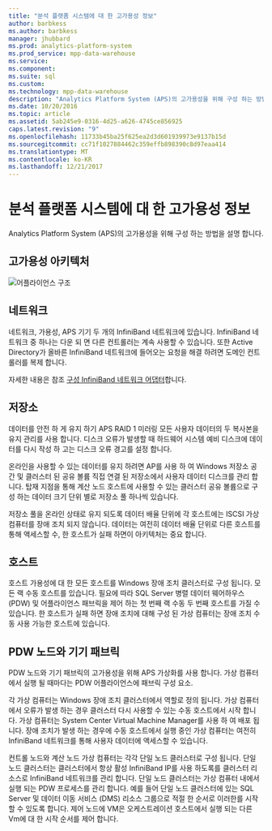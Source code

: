 ```yaml
---
title: "분석 플랫폼 시스템에 대 한 고가용성 정보"
author: barbkess
ms.author: barbkess
manager: jhubbard
ms.prod: analytics-platform-system
ms.prod_service: mpp-data-warehouse
ms.service: 
ms.component: 
ms.suite: sql
ms.custom: 
ms.technology: mpp-data-warehouse
description: "Analytics Platform System (APS)의 고가용성을 위해 구성 하는 방법을 설명 합니다."
ms.date: 10/20/2016
ms.topic: article
ms.assetid: 5ab245e9-0316-4d25-a626-4745ce856925
caps.latest.revision: "9"
ms.openlocfilehash: 11733b45ba25f625ea2d3d601939973e9137b15d
ms.sourcegitcommit: cc71f1027884462c359effb898390c8d97eaa414
ms.translationtype: MT
ms.contentlocale: ko-KR
ms.lasthandoff: 12/21/2017
---
```

# <a name="analytics-platform-system-high-availability"></a>분석 플랫폼 시스템에 대 한 고가용성 정보
Analytics Platform System (APS)의 고가용성을 위해 구성 하는 방법을 설명 합니다.  
  
## <a name="high-availability-architecture"></a>고가용성 아키텍처  
![어플라이언스 구조](media/appliance-architecture.png "어플라이언스 구조")  
  
## <a name="network"></a>네트워크  
네트워크, 가용성, APS 기기 두 개의 InfiniBand 네트워크에 있습니다. InfiniBand 네트워크 중 하나는 다운 되 면 다른 컨트롤러는 계속 사용할 수 있습니다. 또한 Active Directory가 올바른 InfiniBand 네트워크에 들어오는 요청을 해결 하려면 도메인 컨트롤러를 복제 합니다.  
  
자세한 내용은 참조 [구성 InfiniBand 네트워크 어댑터](configure-infiniband-network-adapters.md)합니다.  
  
## <a name="storage"></a>저장소  
데이터를 안전 하 게 유지 하기 APS RAID 1 미러링 모든 사용자 데이터의 두 복사본을 유지 관리를 사용 합니다. 디스크 오류가 발생할 때 하드웨어 시스템 예비 디스크에 데이터를 다시 작성 하 고는 디스크 오류 경고를 설정 합니다.  
  
온라인을 사용할 수 있는 데이터를 유지 하려면 AP를 사용 하 여 Windows 저장소 공간 및 클러스터 된 공유 볼륨 직접 연결 된 저장소에서 사용자 데이터 디스크를 관리 합니다. 탑재 지점을 통해 계산 노드 호스트에 사용할 수 있는 클러스터 공유 볼륨으로 구성 하는 데이터 크기 단위 별로 저장소 풀 하나씩 있습니다.  
  
저장소 풀을 온라인 상태로 유지 되도록 데이터 배율 단위에 각 호스트에는 ISCSI 가상 컴퓨터를 장애 조치 되지 않습니다. 데이터는 여전히 데이터 배율 단위로 다른 호스트를 통해 액세스할 수, 한 호스트가 실패 하면이 아키텍처는 중요 합니다.  
  
## <a name="hosts"></a>호스트  
호스트 가용성에 대 한 모든 호스트를 Windows 장애 조치 클러스터로 구성 됩니다. 모든 랙 수동 호스트를 있습니다. 필요에 따라 SQL Server 병렬 데이터 웨어하우스 (PDW) 및 어플라이언스 패브릭을 제어 하는 첫 번째 랙 수동 두 번째 호스트를 가질 수 있습니다. 한 호스트가 실패 하면 장애 조치에 대해 구성 된 가상 컴퓨터는 장애 조치 수동 사용 가능한 호스트에 있습니다.  
  
## <a name="pdw-nodes-and-appliance-fabric"></a>PDW 노드와 기기 패브릭  
PDW 노드와 기기 패브릭의 고가용성을 위해 APS 가상화를 사용 합니다. 가상 컴퓨터에서 실행 될 때마다는 PDW 어플라이언스에 패브릭 구성 요소.  
  
각 가상 컴퓨터는 Windows 장애 조치 클러스터에서 역할로 정의 됩니다. 가상 컴퓨터에서 오류가 발생 하는 경우 클러스터 다시 사용할 수 있는 수동 호스트에서 시작 합니다. 가상 컴퓨터는 System Center Virtual Machine Manager를 사용 하 여 배포 됩니다. 장애 조치가 발생 하는 경우에 수동 호스트에서 실행 중인 가상 컴퓨터는 여전히 InfiniBand 네트워크를 통해 사용자 데이터에 액세스할 수 있습니다.  
  
컨트롤 노드와 계산 노드 가상 컴퓨터는 각각 단일 노드 클러스터로 구성 됩니다. 단일 노드 클러스터는 클러스터에서 항상 활성 InfiniBand IP를 사용 하도록를 클러스터 리소스로 InfiniBand 네트워크를 관리 합니다. 단일 노드 클러스터는 가상 컴퓨터 내에서 실행 되는 PDW 프로세스를 관리 합니다. 예를 들어 단일 노드 클러스터에 있는 SQL Server 및 데이터 이동 서비스 (DMS) 리소스 그룹으로 적절 한 순서로 이러한를 시작할 수 있도록 합니다. 제어 노드에 VM은 오케스트레이션 호스트에서 실행 되는 다른 Vm에 대 한 시작 순서를 제어 합니다.  
  
